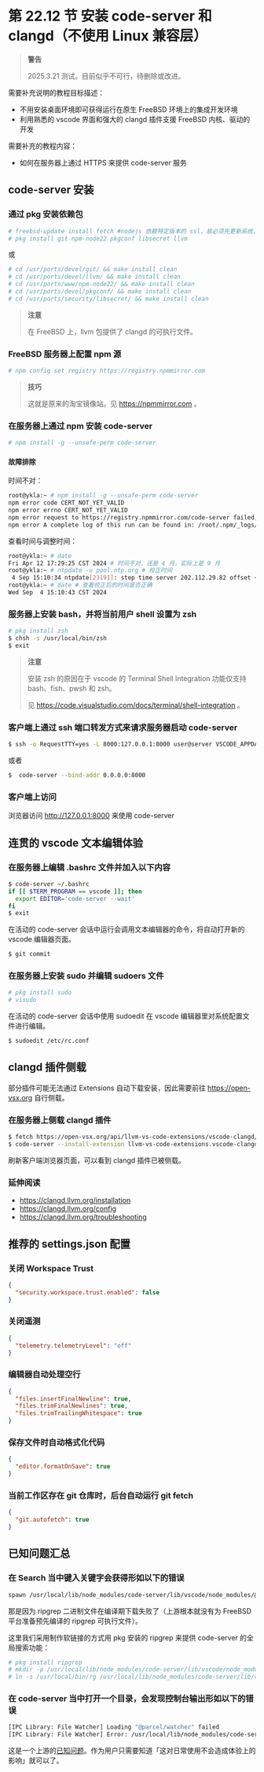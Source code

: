# 第 22.12 节 安装 code-server 和 clangd（不使用 Linux 兼容层）

> **警告**
>
> 2025.3.21 测试。目前似乎不可行，待删除或改进。

需要补充说明的教程目标描述：

- 不用安装桌面环境即可获得运行在原生 FreeBSD 环境上的集成开发环境
- 利用熟悉的 vscode 界面和强大的 clangd 插件支援 FreeBSD 内核、驱动的开发

需要补充的教程内容：

- 如何在服务器上通过 HTTPS 来提供 code-server 服务

## code-server 安装

### 通过 pkg 安装依赖包

```sh
# freebsd-update install fetch #nodejs 依赖特定版本的 ssl，故必须先更新系统，或者要么你使用季度分支、要么你用 ports 编译
# pkg install git npm-node22 pkgconf libsecret llvm
```

或


```sh
# cd /usr/ports/devel/git/ && make install clean
# cd /usr/ports/devel/llvm/ && make install clean
# cd /usr/ports/www/npm-node22/ && make install clean
# cd /usr/ports/devel/pkgconf/ && make install clean
# cd /usr/ports/security/libsecret/ && make install clean
```

> **注意**
>
> 在 FreeBSD 上，llvm 包提供了 clangd 的可执行文件。

### FreeBSD 服务器上配置 npm 源

```sh
# npm config set registry https://registry.npmmirror.com
```

> **技巧**
>
> 这就是原来的淘宝镜像站。见 <https://npmmirror.com> 。

### 在服务器上通过 npm 安装 code-server

```sh
# npm install -g --unsafe-perm code-server
```

#### 故障排除

时间不对：

```sh
root@ykla:~ # npm install -g --unsafe-perm code-server
npm error code CERT_NOT_YET_VALID
npm error errno CERT_NOT_YET_VALID
npm error request to https://registry.npmmirror.com/code-server failed, reason: certificate is not yet valid
npm error A complete log of this run can be found in: /root/.npm/_logs/2024-04-12T09_27_25_743Z-debug-0.log
```

查看时间与调整时间：

```sh
root@ykla:~ # date
Fri Apr 12 17:29:25 CST 2024 # 时间不对，还是 4 月，实际上是 9 月
root@ykla:~ # ntpdate -u pool.ntp.org # 校正时间
 4 Sep 15:10:34 ntpdate[23191]: step time server 202.112.29.82 offset +12519628.278928 sec
root@ykla:~ # date # 查看校正后的时间是否正确
Wed Sep  4 15:10:43 CST 2024
```

### 服务器上安装 bash，并将当前用户 shell 设置为 zsh

```sh
# pkg install zsh
$ chsh -s /usr/local/bin/zsh
$ exit
```

> **注意**
>
> 安装 zsh 的原因在于 vscode 的 Terminal Shell Integration 功能仅支持 bash、fish、pwsh 和 zsh。
> 
> 见 <https://code.visualstudio.com/docs/terminal/shell-integration> 。

### 客户端上通过 ssh 端口转发方式来请求服务器启动 code-server

```sh
$ ssh -o RequestTTY=yes -L 8000:127.0.0.1:8000 user@server VSCODE_APPDATA=.local/share code-server --bind-addr=127.0.0.1:8000 --auth=none
```

或者

```sh
$  code-server --bind-addr 0.0.0.0:8000
```
### 客户端上访问

浏览器访问 <http://127.0.0.1:8000> 来使用 code-server

## 连贯的 vscode 文本编辑体验

### 在服务器上编辑 .bashrc 文件并加入以下内容

```sh
$ code-server ~/.bashrc
if [[ $TERM_PROGRAM == vscode ]]; then
  export EDITOR='code-server --wait'
fi
$ exit
```

在活动的 code-server 会话中运行会调用文本编辑器的命令，将自动打开新的 vscode 编辑器页面。

```sh
$ git commit
```

### 在服务器上安装 sudo 并编辑 sudoers 文件

```sh
# pkg install sudo
# visudo
```

在活动的 code-server 会话中使用 sudoedit 在 vscode 编辑器里对系统配置文件进行编辑。

```sh
$ sudoedit /etc/rc.conf
```

## clangd 插件侧载

部分插件可能无法通过 Extensions 自动下载安装，因此需要前往 <https://open-vsx.org> 自行侧载。

### 在服务器上侧载 clangd 插件

```sh
$ fetch https://open-vsx.org/api/llvm-vs-code-extensions/vscode-clangd/0.1.24/file/llvm-vs-code-extensions.vscode-clangd-0.1.24.vsix
$ code-server --install-extension llvm-vs-code-extensions.vscode-clangd-0.1.24.vsix
```

刷新客户端浏览器页面，可以看到 clangd 插件已被侧载。

### 延伸阅读

- <https://clangd.llvm.org/installation>
- <https://clangd.llvm.org/config>
- <https://clangd.llvm.org/troubleshooting>

## 推荐的 settings.json 配置

### 关闭 Workspace Trust

```json
{
  "security.workspace.trust.enabled": false
}
```

### 关闭遥测

```json
{
  "telemetry.telemetryLevel": "off"
}
```

### 编辑器自动处理空行

```json
{
  "files.insertFinalNewline": true,
  "files.trimFinalNewlines": true,
  "files.trimTrailingWhitespace": true
}
```

### 保存文件时自动格式化代码

```json
{
  "editor.formatOnSave": true
}
```

### 当前工作区存在 git 仓库时，后台自动运行 git fetch

```json
{
  "git.autofetch": true
}
```

## 已知问题汇总

### 在 Search 当中键入关键字会获得形如以下的错误

```sh
spawn /usr/local/lib/node_modules/code-server/lib/vscode/node_modules/@vscode/ripgrep/bin/rg ENOENT
```

那是因为 ripgrep 二进制文件在编译期下载失败了（上游根本就没有为 FreeBSD 平台准备预先编译的 ripgrep 可执行文件）。

这里我们采用制作软链接的方式用 pkg 安装的 ripgrep 来提供 code-server 的全局搜索功能：

```sh
# pkg install ripgrep
# mkdir -p /usr/local/lib/node_modules/code-server/lib/vscode/node_modules/\@vscode/ripgrep/bin
# ln -s /usr/local/bin/rg /usr/local/lib/node_modules/code-server/lib/vscode/node_modules/\@vscode/ripgrep/bin
```

### 在 code-server 当中打开一个目录，会发现控制台输出形如以下的错误

```sh
[IPC Library: File Watcher] Loading "@parcel/watcher" failed
[IPC Library: File Watcher] Error: /usr/local/lib/node_modules/code-server/lib/vscode/node_modules/@parcel/watcher/build/Release/watcher.node: Undefined symbol "_ZTV17BruteForceBackend"
```

这是一个上游的[已知问题](https://github.com/parcel-bundler/watcher/pull/128)。作为用户只需要知道「这对日常使用不会造成体验上的影响」就可以了。
